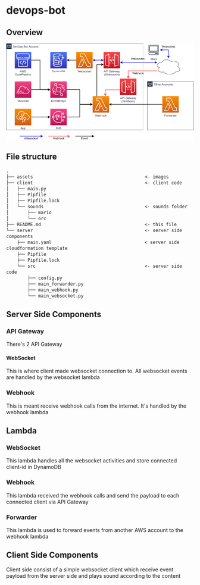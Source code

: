 # devops-bot

## Overview
![](assets/DevOps%20Bot%20-%20AWS%20Overview.png)

## File structure
```
.
├── assets                                          <- images
├── client                                          <- client code
│   ├── main.py
│   ├── Pipfile
│   ├── Pipfile.lock
│   └── sounds                                      <- sounds folder
│       ├── mario
│       └── orc
├── README.md                                       <- this file
└── server                                          <- server side components
    ├── main.yaml                                   < server side cloudformation template
    ├── Pipfile
    ├── Pipfile.lock
    └── src                                         <- server side code
        ├── config.py
        ├── main_forwarder.py
        ├── main_webhook.py
        └── main_websocket.py

```

## Server Side Components

### API Gateway
There's 2 API Gateway

#### WebSocket
This is where client made websocket connection to. All websocket events are handled by the websocket lambda

### Webhook
This is meant receive webhook calls from the internet. It's handled by the webhook lambda

## Lambda

### WebSocket
This lambda handles all the websocket activities and store connected client-id in DynamoDB

### Webhook
This lambda received the webhook calls and send the payload to each connected client via API Gateway

### Forwarder
This lambda is used to forward events from another AWS account to the webhook lambda

## Client Side Components
Client side consist of a simple websocket client which receive event payload from the server side and plays sound according to the content
